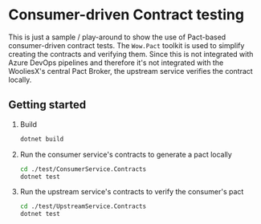 # Consumer-driven Contract testing

This is just a sample / play-around to show the use of Pact-based consumer-driven contract tests. The `Wow.Pact` toolkit
is used to simplify creating the contracts and verifying them. Since this is not integrated with Azure DevOps pipelines
and therefore it's not integrated with the WooliesX's central Pact Broker, the upstream service verifies the contract
locally.

## Getting started

1. Build

    ```sh
    dotnet build
    ```

1. Run the consumer service's contracts to generate a pact locally

    ```sh
    cd ./test/ConsumerService.Contracts
    dotnet test
    ```

1. Run the upstream service's contracts to verify the consumer's pact

    ```sh
    cd ./test/UpstreamService.Contracts
    dotnet test
    ```
